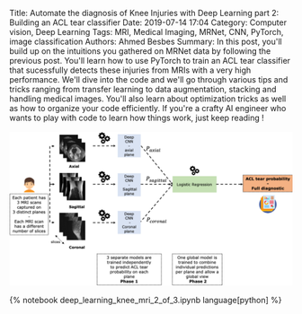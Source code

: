Title: Automate the diagnosis of Knee Injuries with Deep Learning part 2: Building an ACL tear classifier 
Date: 2019-07-14 17:04
Category: Computer vision, Deep Learning
Tags: MRI, Medical Imaging, MRNet, CNN, PyTorch, image classification
Authors: Ahmed Besbes
Summary: In this post, you'll build up on the intuitions you gathered on MRNet data by following the previous post. You'll learn how to use PyTorch to train an ACL tear classifier that sucessfully detects these injuries from MRIs with a very high performance. We'll dive into the code and we'll go through various tips and tricks ranging from transfer learning to data augmentation, stacking and handling medical images. You'll also learn about optimization tricks as well as how to organize your code efficiently. If you're a crafty AI engineer who wants to play with code to learn how things work, just keep reading ! <br><br><a href="https://ahmedbesbes.com/automate-the-diagnosis-of-knee-injuries-with-deep-learning-part-2-building-an-acl-tear-classifier.html"><img src="./images/article_7/overview.png"></a>

{% notebook deep_learning_knee_mri_2_of_3.ipynb language[python] %}